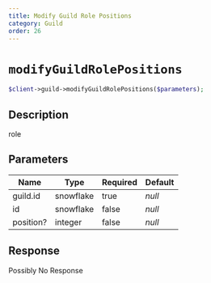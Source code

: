 ```yaml
---
title: Modify Guild Role Positions
category: Guild
order: 26
---
```


# `modifyGuildRolePositions`

```php
$client->guild->modifyGuildRolePositions($parameters);
```

## Description

role

## Parameters


Name | Type | Required | Default
--- | --- | --- | ---
guild.id | snowflake | true | *null*
id | snowflake | false | *null*
position? | integer | false | *null*

## Response

Possibly No Response


